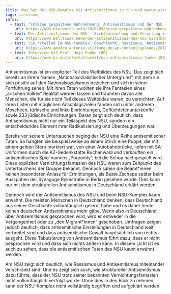 ```yaml
---
title: Was hat der NSU-Komplex mit Antisemitismus zu tun und warum wird das so selten berücksichtigt?
tags: rassismus
infos:
  - text: "(K)Eine gespaltene Wahrnehmung: Antisemitismus und der NSU (NSU Watch)"
    url: https://www.nsu-watch.info/2018/09/keine-gespaltene-wahrnehmung-antisemitismus-und-der-nsu/
  - text: Der Antisemitismus des NSU – Sichtbarmachung und Verortung im Kontext rassismus- und antisemitismuskritischer Bildungsarbeit (Belltower)
    url: https://www.belltower.news/der-antisemitismus-des-nsu-sichtbarmachung-und-verortung-im-kontext-rassismus-und-antisemitismuskritischer-bildungsarbeit-47978/
  - text: "Le_rstellen im NSU-Komplex: Geschlecht, Rassismus, Antisemitismus (PDF, Amadeu Antonio Stiftung)"
    url: https://www.amadeu-antonio-stiftung.de/wp-content/uploads/2018/08/nsu_leerstellen_internet-1.pdf
  - text: Interview mit Prof. Hajo Funke (BR)
    url: https://www.br.de/interkulturell/nsu-antisemitismus-funke-100.html
---
```


Antisemitismus ist ein expliziter Teil des Weltbildes des NSU. Das zeigt sich bereits an ihrem Namen „Nationalsozialistischer Untergrund“, mit dem sie sich positiv auf den Nationalsozialismus beziehen und sich in seiner Fortführung sehen. Mit ihren Taten wollten sie ihre Fantasien eines „arischen Volkes“ Realität werden lassen und träumten davon alle Menschen, die für sie nicht Teil dieses Weltbildes waren, zu vernichten. Auf ihren Listen mit möglichen Anschlagszielen fanden sich unter anderem Moscheen, türkische und linke Einrichtungen, Geflüchtetenunterkünfte sowie 233 jüdische Einrichtungen. Daran zeigt sich deutlich, dass Antisemitismus nicht nur ein Teilaspekt des NSU, sondern ein entscheidendes Element ihrer Radikalisierung und Überzeugungen war. 

Bereits vor seinem Untertauchen beging der NSU eine Reihe antisemitischer Taten. So hängten sie beispielsweise an einem Strick eine Puppe, die mit einem gelben Stern markiert war, von einer Autobahnbrücke, liefen mit SA-Uniformen durch die KZ-Gedenkstätte Buchenwald und verkauften ein antisemitisches Spiel namens „Pogromly“, bei die Schoa nachgespielt wird. Diese expliziten Vernichtungsfantasien des NSU waren zum Zeitpunkt des Untertauchens der Gruppe bekannt. Dennoch sahen die Beamt\*innen keinen besonderen Anlass für Ermittlungen, als Beate Zschäpe später beim Ausspähen der Synagoge Rykestraße in Berlin gesehen wurde. Dies kann nur mit dem strukturellen Antisemitismus in Deutschland erklärt werden.

Dennoch wird der Antisemitismus des NSU und beim NSU-Komplex kaum erwähnt. Die meisten Menschen in Deutschland denken, dass Deutschland aus seiner Geschichte vollumfänglich gelernt habe und es daher heute keinen deutschen Antisemitismus mehr gäbe. Wenn also in Deutschland über Antisemitismus gesprochen wird, wird er entweder in die Vergangenheit oder zu „den Migrant\*innen“ geschoben. Umfragen zeigen jedoch deutlich, dass antisemitische Einstellungen in Deutschland weit verbreitet sind und dass antisemitische Gewalt hauptsächlich von rechts ausgeht. Diese Tabuisierung von Antisemitismus führt dazu, dass er nicht besprochen wird und dass sich nichts ändern kann. In diesem Licht ist es auch zu sehen, dass die antisemitischen Taten des NSU kaum erwähnt werden. 

Am NSU zeigt sich deutlich, wie Rassismus und Antisemitismus miteinander verschränkt sind. Und es zeigt sich auch, wie struktureller Antisemitismus dazu führte, dass der NSU trotz seiner bekannten Vernichtungsfantasien nicht vollumfänglich verfolgt wurde. Ohne dies in den Blick zu nehmen, kann der NSU-Komplex nicht vollständig begriffen und aufgeklärt werden.
